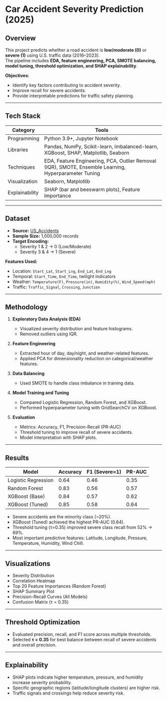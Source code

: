 # Car Accident Severity Prediction (2025)

## Overview
This project predicts whether a road accident is **low/moderate (0)** or **severe (1)** using U.S. traffic data (2016–2023).  
The pipeline includes **EDA, feature engineering, PCA, SMOTE balancing, model tuning, threshold optimization, and SHAP explainability**.

**Objectives**:
- Identify key factors contributing to accident severity.
- Improve recall for severe accidents.
- Provide interpretable predictions for traffic safety planning.

---

## Tech Stack

| Category | Tools |
|----------|-------|
| Programming | Python 3.9+, Jupyter Notebook |
| Libraries | Pandas, NumPy, Scikit-learn, Imbalanced-learn, XGBoost, SHAP, Matplotlib, Seaborn |
| Techniques | EDA, Feature Engineering, PCA, Outlier Removal (IQR), SMOTE, Ensemble Learning, Hyperparameter Tuning |
| Visualization | Seaborn, Matplotlib |
| Explainability | SHAP (bar and beeswarm plots), Feature Importance |

---

## Dataset

- **Source:** [US_Accidents](https://www.kaggle.com/sobhanmoosavi/us-accidents)  
- **Sample Size:** 1,000,000 records  
- **Target Encoding:**  
  - Severity 1 & 2 → 0 (Low/Moderate)  
  - Severity 3 & 4 → 1 (Severe)  

**Features Used:**
- Location: `Start_Lat`, `Start_Lng`, `End_Lat`, `End_Lng`  
- Temporal: `Start_Time`, `End_Time`, twilight indicators  
- Weather: `Temperature(F)`, `Pressure(in)`, `Humidity(%)`, `Wind_Speed(mph)`  
- Traffic: `Traffic_Signal`, `Crossing`, `Junction`

---

## Methodology

1. **Exploratory Data Analysis (EDA)**
   - Visualized severity distribution and feature histograms.
   - Removed outliers using IQR.

2. **Feature Engineering**
   - Extracted hour of day, day/night, and weather-related features.
   - Applied PCA for dimensionality reduction on categorical/weather features.

3. **Data Balancing**
   - Used SMOTE to handle class imbalance in training data.

4. **Model Training and Tuning**
   - Compared Logistic Regression, Random Forest, and XGBoost.
   - Performed hyperparameter tuning with GridSearchCV on XGBoost.

5. **Evaluation**
   - Metrics: Accuracy, F1, Precision-Recall (PR-AUC)
   - Threshold tuning to improve recall of severe accidents.
   - Model interpretation with SHAP plots.

---

## Results

| Model | Accuracy | F1 (Severe=1) | PR-AUC |
|-------|---------|----------------|--------|
| Logistic Regression | 0.64 | 0.46 | 0.35 |
| Random Forest | 0.83 | 0.56 | 0.57 |
| XGBoost (Base) | 0.84 | 0.57 | 0.62 |
| XGBoost (Tuned) | 0.85 | 0.58 | 0.64 |

- Severe accidents are the minority class (~20%).  
- XGBoost (Tuned) achieved the highest PR-AUC (0.64).  
- Threshold tuning (τ=0.35) improved severe class recall from 52% → 69%.  
- Most important predictive features: Latitude, Longitude, Pressure, Temperature, Humidity, Wind Chill.

---

## Visualizations

- Severity Distribution  
- Correlation Heatmap  
- Top 20 Feature Importances (Random Forest)  
- SHAP Summary Plot  
- Precision-Recall Curves (All Models)  
- Confusion Matrix (τ = 0.35)

---

## Threshold Optimization

- Evaluated precision, recall, and F1 score across multiple thresholds.  
- Selected **τ = 0.35** for best balance between recall of severe accidents and overall precision.

---

## Explainability

- SHAP plots indicate higher temperature, pressure, and humidity increase severity probability.  
- Specific geographic regions (latitude/longitude clusters) are higher risk.  
- Traffic signals and crossings help reduce severity risk.
